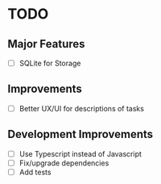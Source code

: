 # TODO
## Major Features
- [ ] SQLite for Storage

## Improvements
- [ ] Better UX/UI for descriptions of tasks

## Development Improvements
- [ ] Use Typescript instead of Javascript
- [ ] Fix/upgrade dependencies
- [ ] Add tests
